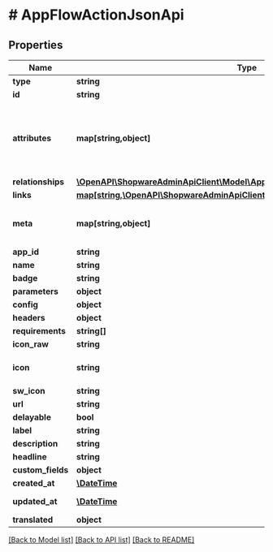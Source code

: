 # # AppFlowActionJsonApi

## Properties

Name | Type | Description | Notes
------------ | ------------- | ------------- | -------------
**type** | **string** |  |
**id** | **string** |  |
**attributes** | **map[string,object]** | Members of the attributes object (\&quot;attributes\&quot;) represent information about the resource object in which it&#39;s defined. | [optional]
**relationships** | [**\OpenAPI\ShopwareAdminApiClient\Model\AppFlowActionJsonApiAllOfRelationships**](AppFlowActionJsonApiAllOfRelationships.md) |  | [optional]
**links** | [**map[string,\OpenAPI\ShopwareAdminApiClient\Model\Link]**](Link.md) |  | [optional]
**meta** | **map[string,object]** | Non-standard meta-information that can not be represented as an attribute or relationship. | [optional]
**app_id** | **string** |  |
**name** | **string** |  |
**badge** | **string** |  | [optional]
**parameters** | **object** |  | [optional]
**config** | **object** |  | [optional]
**headers** | **object** |  | [optional]
**requirements** | **string[]** |  | [optional]
**icon_raw** | **string** |  | [optional]
**icon** | **string** | Runtime field, cannot be used as part of the criteria. | [optional] [readonly]
**sw_icon** | **string** |  | [optional]
**url** | **string** |  |
**delayable** | **bool** |  | [optional]
**label** | **string** |  |
**description** | **string** |  | [optional]
**headline** | **string** |  | [optional]
**custom_fields** | **object** |  | [optional]
**created_at** | [**\DateTime**](\DateTime.md) |  | [readonly]
**updated_at** | [**\DateTime**](\DateTime.md) |  | [optional] [readonly]
**translated** | **object** |  | [optional]

[[Back to Model list]](../../README.md#models) [[Back to API list]](../../README.md#endpoints) [[Back to README]](../../README.md)
